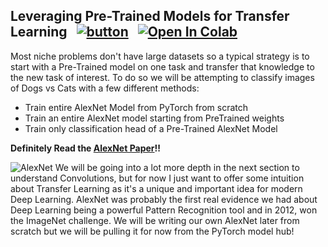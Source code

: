 ## Leveraging Pre-Trained Models for Transfer Learning &nbsp; [![button](../src/visuals/play_button.png)](https://www.youtube.com/watch?v=QzJql9AOGt4) &nbsp; [![Open In Colab](https://colab.research.google.com/assets/colab-badge.svg)](https://colab.research.google.com/drive/1KYCINwxq-y8QOMCRylsxDaP9RCUHz-bV?usp=sharing)

Most niche problems don't have large datasets so a typical strategy is to start with a Pre-Trained model 
on one task and transfer that knowledge to the new task of interest. To do so we will be attempting to 
classify images of Dogs vs Cats with a few different methods:
- Train entire AlexNet Model from PyTorch from scratch
- Train an entire AlexNet model starting from PreTrained weights
- Train only classification head of a Pre-Trained AlexNet Model


**Definitely Read the [AlexNet Paper](https://proceedings.neurips.cc/paper_files/paper/2012/file/c399862d3b9d6b76c8436e924a68c45b-Paper.pdf)!!**

![AlexNet](https://production-media.paperswithcode.com/methods/Screen_Shot_2020-06-22_at_6.35.45_PM.png)
We will be going into a lot more depth in the next section to understand Convolutions, but for now I just want to 
offer some intuition about Transfer Learning as it's a unique and important idea for modern Deep Learning. AlexNet was
probably the first real evidence we had about Deep Learning being a powerful Pattern Recognition tool and in 2012, won the 
ImageNet challenge. We will be writing our own AlexNet later from scratch but we will be pulling it for now from the PyTorch 
model hub!

